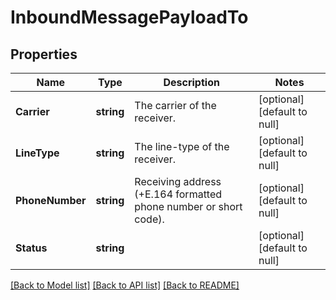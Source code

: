 # InboundMessagePayloadTo

## Properties
Name | Type | Description | Notes
------------ | ------------- | ------------- | -------------
**Carrier** | **string** | The carrier of the receiver. | [optional] [default to null]
**LineType** | **string** | The line-type of the receiver. | [optional] [default to null]
**PhoneNumber** | **string** | Receiving address (+E.164 formatted phone number or short code). | [optional] [default to null]
**Status** | **string** |  | [optional] [default to null]

[[Back to Model list]](../README.md#documentation-for-models) [[Back to API list]](../README.md#documentation-for-api-endpoints) [[Back to README]](../README.md)

